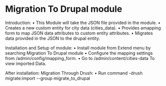 # Migration To Drupal module

Introduction:
  • This Module will take the JSON file provided in the module.
  • Creates a new custom entity for city data (cities_data).
  • Provides amapping form to map JSON data attributes to custom entity attributes.
  • Migrates data provided in the JSON to the drupal entity.

Installation and Setup of module:
  • Install module from Extend menu by searching Migration To Drupal module
  • Configure the mapping settings from /admin/config/mapping_form.
  • Go to /admin/content/cities-data To view imported Data.

After installation:
Migration Through Drush:
  • Run command -drush migrate:import --group migrate_to_drupal
